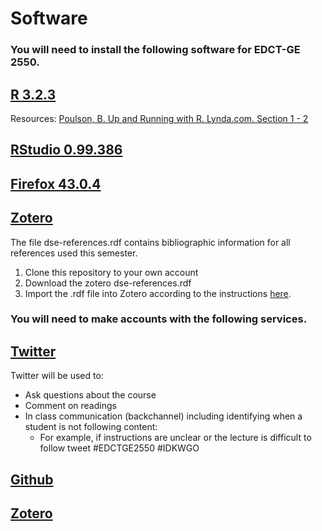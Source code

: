 # Software

### You will need to install the following software for EDCT-GE 2550.

## [R 3.2.3](https://www.r-project.org/)
Resources: [Poulson, B. Up and Running with R. Lynda.com. Section 1 - 2](http://www.lynda.com/R-tutorials/Up-Running-R/120612-2.html?org=nyu.edu)

## [RStudio 0.99.386](https://www.rstudio.com/)

## [Firefox 43.0.4](https://www.mozilla.org/en-US/firefox/new/)

## [Zotero](https://www.zotero.org/)

The file dse-references.rdf contains bibliographic information for all references used this semester.

1. Clone this repository to your own account
2. Download the zotero dse-references.rdf
3. Import the .rdf file into Zotero according to the instructions [here](https://www.zotero.org/support/getting_stuff_into_your_library).

### You will need to make accounts with the following services.

## [Twitter](www.twitter.com)

Twitter will be used to:
  * Ask questions about the course
  * Comment on readings
  * In class communication (backchannel) including identifying when a student is not following content:
    * For example, if instructions are unclear or the lecture is difficult to follow tweet #EDCTGE2550 #IDKWGO

## [Github](www.github.com)

## [Zotero](www.zotero.org)
